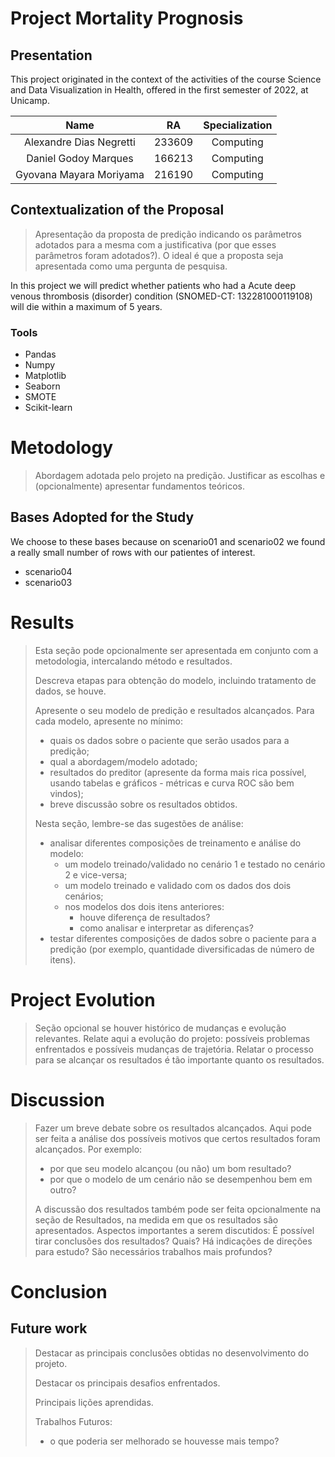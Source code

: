 # Project Mortality Prognosis

## Presentation

This project originated in the context of the activities of the course Science and Data Visualization in Health, offered in the first semester of 2022, at Unicamp.

| Name                    | RA     | Specialization |
| :---:                   | :---:  |  :---:         |
| Alexandre Dias Negretti | 233609 | Computing      |
| Daniel Godoy Marques    | 166213 | Computing      |
| Gyovana Mayara Moriyama | 216190 | Computing      |

## Contextualization of the Proposal
> Apresentação da proposta de predição indicando os parâmetros adotados para a mesma com a justificativa (por que esses parâmetros foram adotados?). O ideal é que a proposta seja apresentada como uma pergunta de pesquisa.

In this project we will predict whether patients who had a Acute deep venous thrombosis (disorder) condition (SNOMED-CT: 132281000119108) will die within a maximum of 5 years.

### Tools
*  Pandas
*  Numpy
*  Matplotlib
*  Seaborn
*  SMOTE
*  Scikit-learn

# Metodology
> Abordagem adotada pelo projeto na predição. Justificar as escolhas e (opcionalmente) apresentar fundamentos teóricos.

## Bases Adopted for the Study
We choose to these bases because on scenario01 and scenario02 we found a really small number of rows with our patientes of interest.
* scenario04
* scenario03

# Results 
> Esta seção pode opcionalmente ser apresentada em conjunto com a metodologia, intercalando método e resultados.
>
> Descreva etapas para obtenção do modelo, incluindo tratamento de dados, se houve.
>
> Apresente o seu modelo de predição e resultados alcançados.
> Para cada modelo, apresente no mínimo:
> * quais os dados sobre o paciente que serão usados para a predição;
> * qual a abordagem/modelo adotado;
> * resultados do preditor (apresente da forma mais rica possível, usando tabelas e gráficos - métricas e curva ROC são bem vindos);
> * breve discussão sobre os resultados obtidos.
>
> Nesta seção, lembre-se das sugestões de análise:
> * analisar diferentes composições de treinamento e análise do modelo:
>   * um modelo treinado/validado no cenário 1 e testado no cenário 2 e vice-versa;
>   * um modelo treinado e validado com os dados dos dois cenários;
>   * nos modelos dos dois itens anteriores:
>     * houve diferença de resultados?
>     * como analisar e interpretar as diferenças?
> * testar diferentes composições de dados sobre o paciente para a predição (por exemplo, quantidade diversificadas de número de itens).

# Project Evolution
> Seção opcional se houver histórico de mudanças e evolução relevantes.
> Relate aqui a evolução do projeto: possíveis problemas enfrentados e possíveis mudanças de trajetória. Relatar o processo para se alcançar os resultados é tão importante quanto os resultados.

# Discussion
> Fazer um breve debate sobre os resultados alcançados. Aqui pode ser feita a análise dos possíveis motivos que certos resultados foram alcançados. Por exemplo:
> * por que seu modelo alcançou (ou não) um bom resultado?
> * por que o modelo de um cenário não se desempenhou bem em outro?
>
> A discussão dos resultados também pode ser feita opcionalmente na seção de Resultados, na medida em que os resultados são apresentados. Aspectos importantes a serem discutidos: É possível tirar conclusões dos resultados? Quais? Há indicações de direções para estudo? São necessários trabalhos mais profundos?

# Conclusion

## Future work
> Destacar as principais conclusões obtidas no desenvolvimento do projeto.
>
> Destacar os principais desafios enfrentados.
>
> Principais lições aprendidas.
>
> Trabalhos Futuros:
> * o que poderia ser melhorado se houvesse mais tempo?
